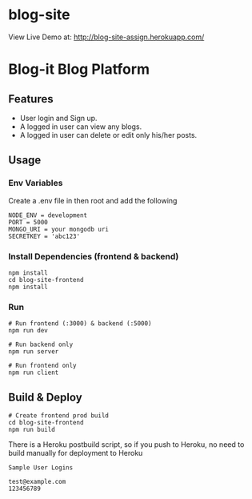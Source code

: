 
# blog-site

View Live Demo at: http://blog-site-assign.herokuapp.com/

# Blog-it Blog Platform

## Features

- User login and Sign up.
- A logged in user can view any blogs.
- A logged in user can delete or edit only his/her posts.



## Usage

### Env Variables

Create a .env file in then root and add the following

```
NODE_ENV = development
PORT = 5000
MONGO_URI = your mongodb uri
SECRETKEY = 'abc123'
```

### Install Dependencies (frontend & backend)

```
npm install
cd blog-site-frontend
npm install
```

### Run

```
# Run frontend (:3000) & backend (:5000)
npm run dev

# Run backend only
npm run server

# Run frontend only
npm run client
```

## Build & Deploy

```
# Create frontend prod build
cd blog-site-frontend
npm run build
```

There is a Heroku postbuild script, so if you push to Heroku, no need to build manually for deployment to Heroku



```
Sample User Logins

test@example.com
123456789

```
